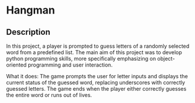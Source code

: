 # Hangman

## Description
In this project, a player is prompted to guess letters of a randomly selected word from a predefined list. The main aim of this project was to develop python programming skills, more specifically emphasizing on object-oriented programming and user interaction. 

What it does:
The game prompts the user for letter inputs and displays the current status of the guessed word, replacing underscores with correctly guessed letters. The game ends when the player either correctly guesses the entire word or runs out of lives.
